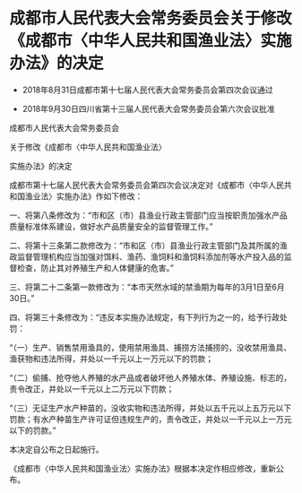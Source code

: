 # 成都市人民代表大会常务委员会关于修改《成都市〈中华人民共和国渔业法〉实施办法》的决定

- 2018年8月31日成都市第十七届人民代表大会常务委员会第四次会议通过

- 2018年9月30日四川省第十三届人民代表大会常务委员会第六次会议批准

<!-- INFO END -->

成都市人民代表大会常务委员会

关于修改《成都市〈中华人民共和国渔业法〉

实施办法》的决定

成都市第十七届人民代表大会常务委员会第四次会议决定对《成都市〈中华人民共和国渔业法〉实施办法》作如下修改：

一、将第八条修改为：“市和区（市）县渔业行政主管部门应当按职责加强水产品质量标准体系建设，做好水产品质量安全的监督管理工作。”

二、将第十三条第二款修改为：“市和区（市）县渔业行政主管部门及其所属的渔政监督管理机构应当加强对饵料、渔药、渔饲料和渔饲料添加剂等水产投入品的监督检查，防止其对养殖生产和人体健康的危害。”

三、将第二十二条第一款修改为：“本市天然水域的禁渔期为每年的3月1日至6月30日。”

四、将第三十条修改为：“违反本实施办法规定，有下列行为之一的，给予行政处罚：

“（一）生产、销售禁用渔具的，使用禁用渔具、捕捞方法捕捞的，没收禁用渔具、渔获物和违法所得，并处以一千元以上一万元以下的罚款；

“（二）偷捕、抢夺他人养殖的水产品或者破坏他人养殖水体、养殖设施、标志的，责令改正，并处以一千元以上二万元以下罚款；

“（三）无证生产水产种苗的，没收实物和违法所得，并处以五千元以上五万元以下罚款；有水产种苗生产许可证但违规生产的，责令改正，并处以一千元以上一万元以下的罚款。”

本决定自公布之日起施行。

《成都市〈中华人民共和国渔业法〉实施办法》根据本决定作相应修改，重新公布。
